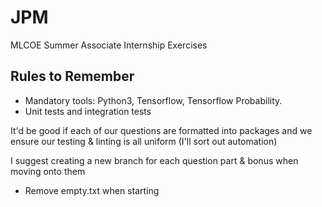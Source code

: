 # JPM
MLCOE Summer Associate Internship Exercises

## Rules to Remember
- Mandatory tools: Python3, Tensorflow, Tensorflow Probability.
- Unit tests and integration tests

It'd be good if each of our questions are formatted into packages and we ensure our testing & linting is all uniform (I'll sort out automation)

I suggest creating a new branch for each question part & bonus when moving onto them

- Remove empty.txt when starting
